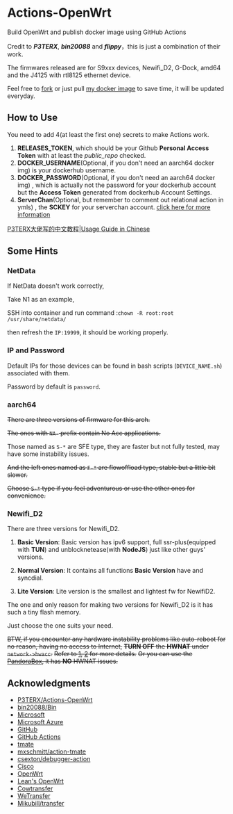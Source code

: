 # Actions-OpenWrt

Build OpenWrt and publish docker image using GitHub Actions

Credit to ***P3TERX***, ***bin20088*** and ***flippy***，this is just a combination of their work.

The firmwares released are for S9xxx devices, Newifi_D2, G-Dock, amd64 and the J4125 with rtl8125 ethernet device.

Feel free to [fork](https://github.com/HoldOnBro/Actions-OpenWrt/generate) or just pull [my docker image](https://hub.docker.com/r/minirailgun/openwrt-aarch64/tags) to save time, it will be updated everyday.

## How to Use

You need to add 4(at least the first one) secrets to make Actions work.

1. **RELEASES_TOKEN**, which should be your Github **Personal Access Token** with at least the *public_repo* checked.
2. **DOCKER_USERNAME**(Optional, if you don't need an aarch64 docker img) is your dockerhub username.
3. **DOCKER_PASSWORD**(Optional, if you don't need an aarch64 docker img) , which is actually not the password for your dockerhub account but the **Access Token** generated from dockerhub Account Settings.
4. **ServerChan**(Optional, but remember to comment out relational action in ymls) , the **SCKEY** for your serverchan account. [click here for more information](http://sc.ftqq.com/3.version)

[P3TERX大佬写的中文教程|Usage Guide in Chinese](https://p3terx.com/archives/build-openwrt-with-github-actions.html)


## Some Hints

### NetData
  If NetData doesn't work correctly,

  Take N1 as an example,

  SSH into container and run command :``chown -R root:root /usr/share/netdata/``

  then refresh the ``IP:19999``, it should be working properly.

### IP and Password
  Default IPs for those devices can be found in bash scripts (``DEVICE_NAME.sh``) associated with them.
  
  Password by default is ``password``.
  
### aarch64
~~There are three versions of firmware for this arch.~~
  
~~The ones with ``NA-`` prefix contain No Acc applications.~~
  
  Those named as ``S-*`` are SFE type, they are faster but not fully tested, may have some instability issues.
  
~~And the left ones named as ``F-*`` are flowoffload type, stable but a little bit slower.~~
  
~~Choose ``S-*`` type if you feel adventurous or use the other ones for convenience.~~

### Newifi_D2
  There are three versions for Newifi_D2.
  
  1. **Basic Version**: Basic version has ipv6 support, full ssr-plus(equipped with **TUN**) and unblocknetease(with **NodeJS**) just like other guys' versions.
  
  2. **Normal Version**: It contains all functions **Basic Version** have and syncdial.
  
  3. **Lite Version**: Lite version is the smallest and lightest fw for NewifiD2.
  
  The one and only reason for making two versions for Newifi_D2 is it has such a tiny flash memory.
  
  Just choose the one suits your need.
  
~~BTW, if you encounter any hardware instability problems like auto-reboot for no reason, having no access to Internet,~~
  ~~**TURN OFF** the **HWNAT** under ``network->hwacc``.~~
  ~~Refer to [1](https://github.com/coolsnowwolf/lede/issues/4531), [2](https://github.com/openwrt/openwrt/pull/1916) for more details.~~
  ~~Or you can use the [PandoraBox](http://downloads.pangubox.com:6380/), it has **NO** HWNAT issues.~~

## Acknowledgments

- [P3TERX/Actions-OpenWrt](https://github.com/P3TERX/Actions-OpenWrt)
- [bin20088/Bin](https://github.com/bin20088/Bin)
- [Microsoft](https://www.microsoft.com)
- [Microsoft Azure](https://azure.microsoft.com)
- [GitHub](https://github.com)
- [GitHub Actions](https://github.com/features/actions)
- [tmate](https://github.com/tmate-io/tmate)
- [mxschmitt/action-tmate](https://github.com/mxschmitt/action-tmate)
- [csexton/debugger-action](https://github.com/csexton/debugger-action)
- [Cisco](https://www.cisco.com/)
- [OpenWrt](https://github.com/openwrt/openwrt)
- [Lean's OpenWrt](https://github.com/coolsnowwolf/lede)
- [Cowtransfer](https://cowtransfer.com)
- [WeTransfer](https://wetransfer.com/)
- [Mikubill/transfer](https://github.com/Mikubill/transfer)
